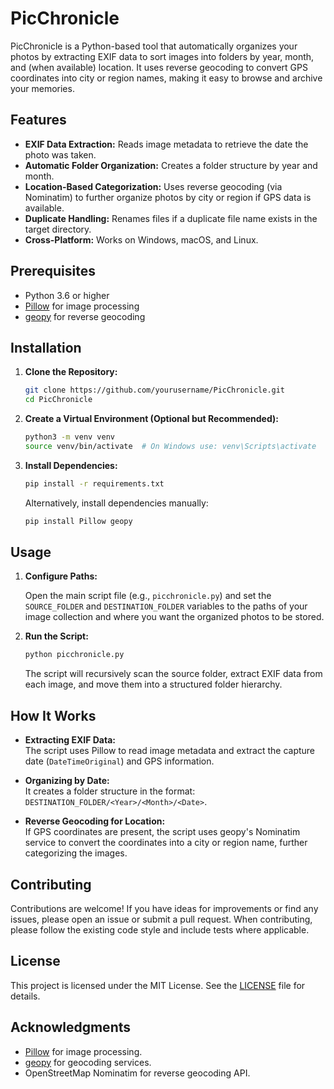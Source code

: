 # PicChronicle

PicChronicle is a Python-based tool that automatically organizes your photos by extracting EXIF data to sort images into folders by year, month, and (when available) location. It uses reverse geocoding to convert GPS coordinates into city or region names, making it easy to browse and archive your memories.

## Features

- **EXIF Data Extraction:** Reads image metadata to retrieve the date the photo was taken.
- **Automatic Folder Organization:** Creates a folder structure by year and month.
- **Location-Based Categorization:** Uses reverse geocoding (via Nominatim) to further organize photos by city or region if GPS data is available.
- **Duplicate Handling:** Renames files if a duplicate file name exists in the target directory.
- **Cross-Platform:** Works on Windows, macOS, and Linux.

## Prerequisites

- Python 3.6 or higher
- [Pillow](https://pypi.org/project/Pillow/) for image processing
- [geopy](https://pypi.org/project/geopy/) for reverse geocoding

## Installation

1. **Clone the Repository:**

   ```bash
   git clone https://github.com/yourusername/PicChronicle.git
   cd PicChronicle
   ```

2. **Create a Virtual Environment (Optional but Recommended):**

   ```bash
   python3 -m venv venv
   source venv/bin/activate  # On Windows use: venv\Scripts\activate
   ```

3. **Install Dependencies:**

   ```bash
   pip install -r requirements.txt
   ```

   Alternatively, install dependencies manually:

   ```bash
   pip install Pillow geopy
   ```

## Usage

1. **Configure Paths:**

   Open the main script file (e.g., `picchronicle.py`) and set the `SOURCE_FOLDER` and `DESTINATION_FOLDER` variables to the paths of your image collection and where you want the organized photos to be stored.

2. **Run the Script:**

   ```bash
   python picchronicle.py
   ```

   The script will recursively scan the source folder, extract EXIF data from each image, and move them into a structured folder hierarchy.

## How It Works

- **Extracting EXIF Data:**  
  The script uses Pillow to read image metadata and extract the capture date (`DateTimeOriginal`) and GPS information.

- **Organizing by Date:**  
  It creates a folder structure in the format: `DESTINATION_FOLDER/<Year>/<Month>/<Date>`.

- **Reverse Geocoding for Location:**  
  If GPS coordinates are present, the script uses geopy's Nominatim service to convert the coordinates into a city or region name, further categorizing the images.

## Contributing

Contributions are welcome! If you have ideas for improvements or find any issues, please open an issue or submit a pull request. When contributing, please follow the existing code style and include tests where applicable.

## License

This project is licensed under the MIT License. See the [LICENSE](LICENSE) file for details.

## Acknowledgments

- [Pillow](https://pypi.org/project/Pillow/) for image processing.
- [geopy](https://pypi.org/project/geopy/) for geocoding services.
- OpenStreetMap Nominatim for reverse geocoding API.
